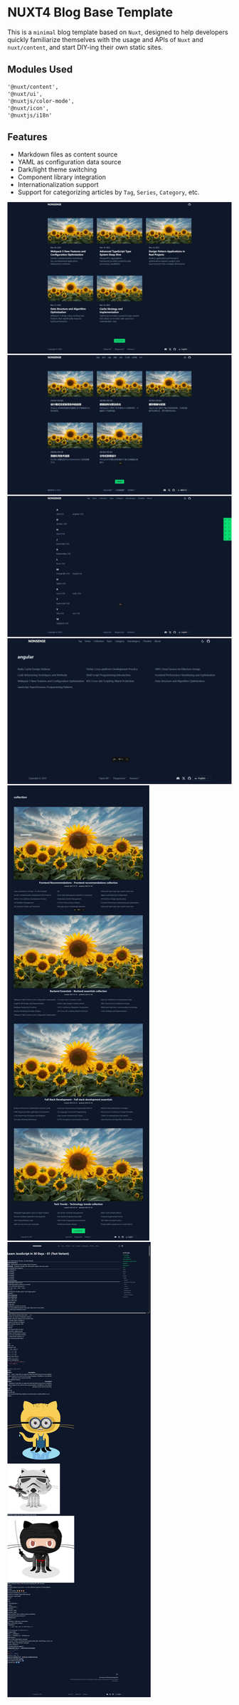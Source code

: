 # NUXT4 Blog Base Template

This is a `minimal` blog template based on `Nuxt`, designed to help developers quickly familiarize themselves with the usage and APIs of `Nuxt` and `nuxt/content`, and start DIY-ing their own static sites.

## Modules Used

```
'@nuxt/content',
'@nuxt/ui',
'@nuxtjs/color-mode',
'@nuxt/icon',
'@nuxtjs/i18n'
```

## Features

- Markdown files as content source
- YAML as configuration data source
- Dark/light theme switching
- Component library integration
- Internationalization support
- Support for categorizing articles by `Tag`, `Series`, `Category`, etc.

![](./docs/en-US.jpeg)
![](./docs/zh-CN.jpeg)
![](./docs/tag.jpeg)
![](./docs/tag-list.jpeg)
![](./docs/type.jpeg)
![](./docs/doc.jpeg)